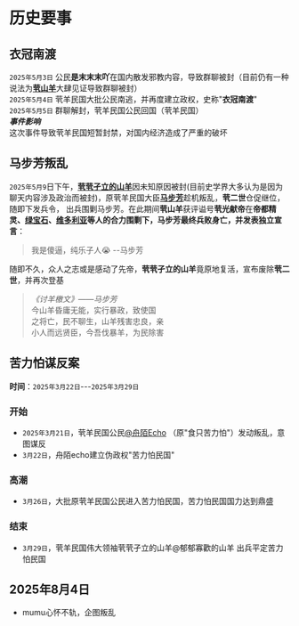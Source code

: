 # 历史要事

## 衣冠南渡
`2025年5月3日` 公民**是末末末吖**在国内散发邪教内容，导致群聊被封（目前仍有一种说法为[**茕山羊**](../name/name.md#goat)大肆见证导致群聊被封）    
`2025年5月4日` 茕羊民国大批公民南逃，并再度建立政权，史称"**衣冠南渡**"   
`2025年5月5日` 群聊解封，茕羊民国公民回国（茕羊民国）  
***事件影响***   
这次事件导致茕羊民国短暂封禁，对国内经济造成了严重的破坏   

## 马步芳叛乱

`2025年5月9`日下午，[**茕茕孑立的山羊**](../name/name.md#goat)因未知原因被封(目前史学界大多认为是因为聊天内容涉及政治而被封)，原茕羊民国大臣[**马步芳**](../name/name.md#creeper)趁机叛乱，**茕二世**仓促继位， 随即下发兵令， 出兵围剿马步芳。在此期间**茕山羊**获评谥号**茕光献帝**在**帝都精灵、[绿宝石](../name/name.md#emerald)、[维多利亚](../name/name.md#wdly)**等人的合力围剿下，马步芳最终兵败身亡，并发表**独立宣言**：  

>我是傻逼，纯乐子人😭     --马步芳

随即不久，众人之志或是感动了先帝，**茕茕孑立的山羊**竟原地复活，宣布废除**茕二世**，并再次登基

>*《讨羊檄文》——马步芳*  
今山羊昏庸无能，实行暴政，致使国  
之将亡，民不聊生，山羊残害忠良，亲  
小人而远贤臣，今吾伐暴羊，为民除害   

## 苦力怕谋反案

**时间**：`2025年3月22日`---`2025年3月29日`

### 开始
- `2025年3月21日`，茕羊民国公民[@舟陌Echo](../name/name.md#creeper) （原"食只苦力怕"）发动叛乱，意图谋反
- `3月22日`，舟陌echo建立伪政权"苦力怕民国"

### 高潮
- `3月26日`，大批原茕羊民国公民进入苦力怕民国，苦力怕民国国力达到鼎盛

### 结束
- `3月29日`，茕羊民国伟大领袖茕茕孑立的山羊@郁郁寡歡的山羊 出兵平定苦力怕民国
## 2025年8月4日
- mumu心怀不轨，企图叛乱